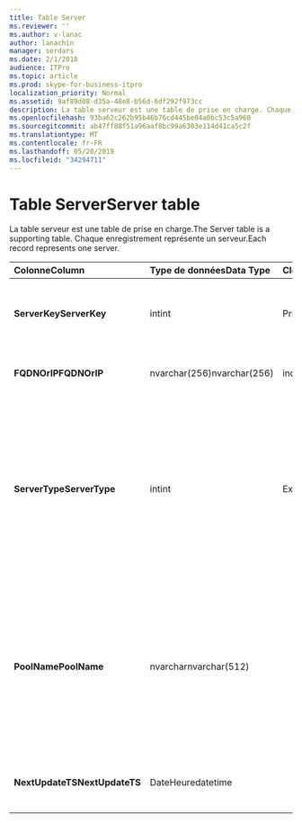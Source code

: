 ```yaml
---
title: Table Server
ms.reviewer: ''
ms.author: v-lanac
author: lanachin
manager: serdars
ms.date: 2/1/2018
audience: ITPro
ms.topic: article
ms.prod: skype-for-business-itpro
localization_priority: Normal
ms.assetid: 9af89d08-d35a-48e8-b56d-6df292f973cc
description: La table serveur est une table de prise en charge. Chaque enregistrement représente un serveur.
ms.openlocfilehash: 93ba62c262b95b46b76cd445be04a0bc53c5a960
ms.sourcegitcommit: ab47ff88f51a96aaf8bc99a6303e114d41ca5c2f
ms.translationtype: MT
ms.contentlocale: fr-FR
ms.lasthandoff: 05/20/2019
ms.locfileid: "34294711"
---
```

# <a name="server-table"></a><span data-ttu-id="72b6a-104">Table Server</span><span class="sxs-lookup"><span data-stu-id="72b6a-104">Server table</span></span>
 
<span data-ttu-id="72b6a-105">La table serveur est une table de prise en charge.</span><span class="sxs-lookup"><span data-stu-id="72b6a-105">The Server table is a supporting table.</span></span> <span data-ttu-id="72b6a-106">Chaque enregistrement représente un serveur.</span><span class="sxs-lookup"><span data-stu-id="72b6a-106">Each record represents one server.</span></span> 
  
|<span data-ttu-id="72b6a-107">**Colonne**</span><span class="sxs-lookup"><span data-stu-id="72b6a-107">**Column**</span></span>|<span data-ttu-id="72b6a-108">**Type de données**</span><span class="sxs-lookup"><span data-stu-id="72b6a-108">**Data Type**</span></span>|<span data-ttu-id="72b6a-109">**Clé/Index**</span><span class="sxs-lookup"><span data-stu-id="72b6a-109">**Key/Index**</span></span>|<span data-ttu-id="72b6a-110">**Détails**</span><span class="sxs-lookup"><span data-stu-id="72b6a-110">**Details**</span></span>|
|:-----|:-----|:-----|:-----|
|<span data-ttu-id="72b6a-111">**ServerKey**</span><span class="sxs-lookup"><span data-stu-id="72b6a-111">**ServerKey**</span></span> <br/> |<span data-ttu-id="72b6a-112">int</span><span class="sxs-lookup"><span data-stu-id="72b6a-112">int</span></span>  <br/> |<span data-ttu-id="72b6a-113">Principal</span><span class="sxs-lookup"><span data-stu-id="72b6a-113">Primary</span></span>  <br/> |<span data-ttu-id="72b6a-114">Numéro unique identifiant le serveur.</span><span class="sxs-lookup"><span data-stu-id="72b6a-114">Unique number identifying the server.</span></span>  <br/> |
|<span data-ttu-id="72b6a-115">**FQDNOrIP**</span><span class="sxs-lookup"><span data-stu-id="72b6a-115">**FQDNOrIP**</span></span> <br/> |<span data-ttu-id="72b6a-116">nvarchar(256)</span><span class="sxs-lookup"><span data-stu-id="72b6a-116">nvarchar(256)</span></span>  <br/> |<span data-ttu-id="72b6a-117">index</span><span class="sxs-lookup"><span data-stu-id="72b6a-117">index</span></span>  <br/> |<span data-ttu-id="72b6a-118">Chaîne d’adresses MAC.</span><span class="sxs-lookup"><span data-stu-id="72b6a-118">MAC address string.</span></span>  <br/> |
|<span data-ttu-id="72b6a-119">**ServerType**</span><span class="sxs-lookup"><span data-stu-id="72b6a-119">**ServerType**</span></span> <br/> |<span data-ttu-id="72b6a-120">int</span><span class="sxs-lookup"><span data-stu-id="72b6a-120">int</span></span>  <br/> |<span data-ttu-id="72b6a-121">Externes</span><span class="sxs-lookup"><span data-stu-id="72b6a-121">Foreign</span></span>  <br/> |<span data-ttu-id="72b6a-122">1: serveur de médiation</span><span class="sxs-lookup"><span data-stu-id="72b6a-122">1: Mediation Server</span></span>  <br/> <span data-ttu-id="72b6a-123">2: service de conférence a/V Server16394: service32769 Edge A/V: passerelle</span><span class="sxs-lookup"><span data-stu-id="72b6a-123">2: A/V Conferencing Server16394: A/V Edge service32769: Gateway</span></span>  <br/> |
|<span data-ttu-id="72b6a-124">**PoolName**</span><span class="sxs-lookup"><span data-stu-id="72b6a-124">**PoolName**</span></span> <br/> |<span data-ttu-id="72b6a-125">nvarchar</span><span class="sxs-lookup"><span data-stu-id="72b6a-125">nvarchar(512)</span></span>  <br/> ||<span data-ttu-id="72b6a-126">Regroupement auquel appartient le serveur.</span><span class="sxs-lookup"><span data-stu-id="72b6a-126">Pool the server belongs to.</span></span> <span data-ttu-id="72b6a-127">Applicable uniquement au serveur de conférence A/V.</span><span class="sxs-lookup"><span data-stu-id="72b6a-127">Only applicable for the A/V Conferencing Server.</span></span>  <br/> |
|<span data-ttu-id="72b6a-128">**NextUpdateTS**</span><span class="sxs-lookup"><span data-stu-id="72b6a-128">**NextUpdateTS**</span></span> <br/> |<span data-ttu-id="72b6a-129">DateHeure</span><span class="sxs-lookup"><span data-stu-id="72b6a-129">datetime</span></span>  <br/> ||<span data-ttu-id="72b6a-130">Pour un usage interne uniquement.</span><span class="sxs-lookup"><span data-stu-id="72b6a-130">For internal use only.</span></span>  <br/> |
   

